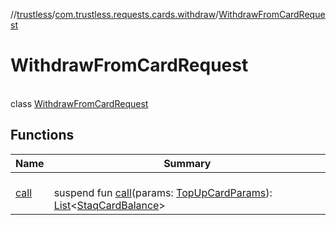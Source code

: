 //[trustless](../../../index.md)/[com.trustless.requests.cards.withdraw](../index.md)/[WithdrawFromCardRequest](index.md)

# WithdrawFromCardRequest

\
class [WithdrawFromCardRequest](index.md)

## Functions

| Name | Summary |
|---|---|
| [call](call.md) | <br>suspend fun [call](call.md)(params: [TopUpCardParams](../../com.trustless.requests.cards.topUp/-top-up-card-params/index.md)): [List](https://kotlinlang.org/api/latest/jvm/stdlib/kotlin.collections/-list/index.html)&lt;[StaqCardBalance](../../com.trustless.requests.cards/-staq-card-balance/index.md)&gt; |
